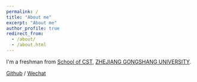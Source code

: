 ```yaml
---
permalink: /
title: "About me"
excerpt: "About me"
author_profile: true
redirect_from: 
  - /about/
  - /about.html
---
```


I'm a freshman from [School of CST](https://scie.zjgsu.edu.cn/), [ZHEJIANG GONGSHANG UNIVERSITY](https://www.zjgsu.edu.cn/).


[Github](https://github.com/y4met) / [Wechat](../images/wechat.jpg)
